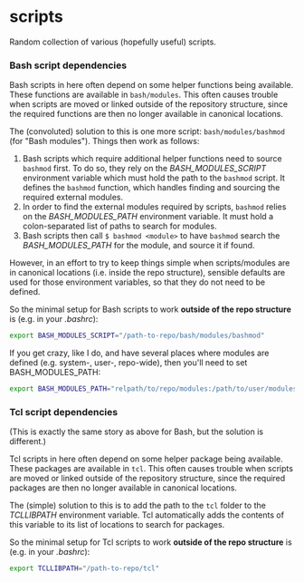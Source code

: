 scripts
=======

Random collection of various (hopefully useful) scripts.


### Bash script dependencies

Bash scripts in here often depend on some helper functions being available. These functions are available in ````bash/modules````.
This often causes trouble when scripts are moved or linked outside of the repository structure, since the required functions are then no longer available in canonical locations.

The (convoluted) solution to this is one more script: ````bash/modules/bashmod```` (for "Bash modules"). Things then work as follows:

1. Bash scripts which require additional helper functions need to source ````bashmod```` first. To do so, they rely on the _BASH_MODULES_SCRIPT_ environment variable which must hold the path to the ````bashmod```` script. It defines the ````bashmod```` function, which handles finding and sourcing the required external modules.
2. In order to find the external modules required by scripts, ````bashmod```` relies on the _BASH_MODULES_PATH_ environment variable. It must hold a colon-separated list of paths to search for modules.
3. Bash scripts then call ````$ bashmod <module>```` to have ````bashmod```` search the _BASH_MODULES_PATH_ for the module, and source it if found.

However, in an effort to try to keep things simple when scripts/modules are in canonical locations (i.e. inside the repo structure), sensible defaults are used for those environment variables, so that they do not need to be defined.

So the minimal setup for Bash scripts to work **outside of the repo structure** is (e.g. in your _.bashrc_):

````bash
export BASH_MODULES_SCRIPT="/path-to-repo/bash/modules/bashmod"
````

If you get crazy, like I do, and have several places where modules are defined (e.g. system-, user-, repo-wide), then you'll need to set BASH_MODULES_PATH:

````bash
export BASH_MODULES_PATH="relpath/to/repo/modules:/path/to/user/modules:/path/to/system/modules"
````


### Tcl script dependencies

(This is exactly the same story as above for Bash, but the solution is different.)

Tcl scripts in here often depend on some helper package being available. These packages are available in ````tcl````.
This often causes trouble when scripts are moved or linked outside of the repository structure, since the required packages are then no longer available in canonical locations.

The (simple) solution to this is to add the path to the ````tcl```` folder to the _TCLLIBPATH_ environment variable. Tcl automatically adds the contents of this variable to its list of locations to search for packages.

So the minimal setup for Tcl scripts to work **outside of the repo structure** is (e.g. in your _.bashrc_):

````bash
export TCLLIBPATH="/path-to-repo/tcl"
````

